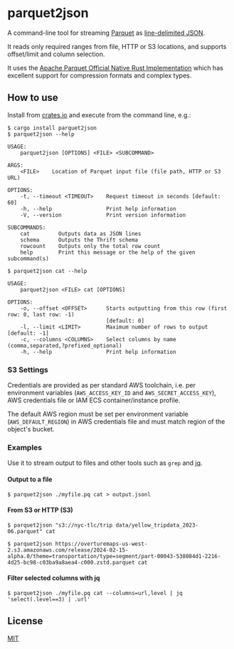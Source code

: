 # parquet2json

A command-line tool for streaming [Parquet](https://parquet.apache.org) as [line-delimited JSON](https://en.wikipedia.org/wiki/JSON_streaming#Line-delimited_JSON).

It reads only required ranges from file, HTTP or S3 locations, and supports offset/limit and column selection.

It uses the [Apache Parquet Official Native Rust Implementation](https://github.com/apache/arrow-rs/tree/master/parquet) which has excellent support for compression formats and complex types.

## How to use

Install from [crates.io](https://crates.io) and execute from the command line, e.g.:

```shell
$ cargo install parquet2json
$ parquet2json --help

USAGE:
    parquet2json [OPTIONS] <FILE> <SUBCOMMAND>

ARGS:
    <FILE>    Location of Parquet input file (file path, HTTP or S3 URL)

OPTIONS:
    -t, --timeout <TIMEOUT>    Request timeout in seconds [default: 60]
    -h, --help                 Print help information
    -V, --version              Print version information

SUBCOMMANDS:
    cat         Outputs data as JSON lines
    schema      Outputs the Thrift schema
    rowcount    Outputs only the total row count
    help        Print this message or the help of the given subcommand(s)

$ parquet2json cat --help

USAGE:
    parquet2json <FILE> cat [OPTIONS]

OPTIONS:
    -o, --offset <OFFSET>      Starts outputting from this row (first row: 0, last row: -1)
                               [default: 0]
    -l, --limit <LIMIT>        Maximum number of rows to output [default: -1]
    -c, --columns <COLUMNS>    Select columns by name (comma,separated,?prefixed_optional)
    -h, --help                 Print help information
```

### S3 Settings

Credentials are provided as per standard AWS toolchain, i.e. per environment variables (`AWS_ACCESS_KEY_ID` and `AWS_SECRET_ACCESS_KEY`), AWS credentials file or IAM ECS container/instance profile.

The default AWS region must be set per environment variable (`AWS_DEFAULT_REGION`) in AWS credentials file and must match region of the object's bucket.

### Examples

Use it to stream output to files and other tools such as `grep` and [jq](https://stedolan.github.io/jq/).

#### Output to a file

```shell
$ parquet2json ./myfile.pq cat > output.jsonl
```

#### From S3 or HTTP (S3)

```shell
$ parquet2json "s3://nyc-tlc/trip data/yellow_tripdata_2023-06.parquet" cat
```

```shell
$ parquet2json https://overturemaps-us-west-2.s3.amazonaws.com/release/2024-02-15-alpha.0/theme=transportation/type=segment/part-00043-538084d1-2216-4d25-bc98-c03ba9a8aea4-c000.zstd.parquet cat
```

#### Filter selected columns with jq

```shell
$ parquet2json ./myfile.pq cat --columns=url,level | jq 'select(.level==3) | .url'
```

## License

[MIT](LICENSE.md)
